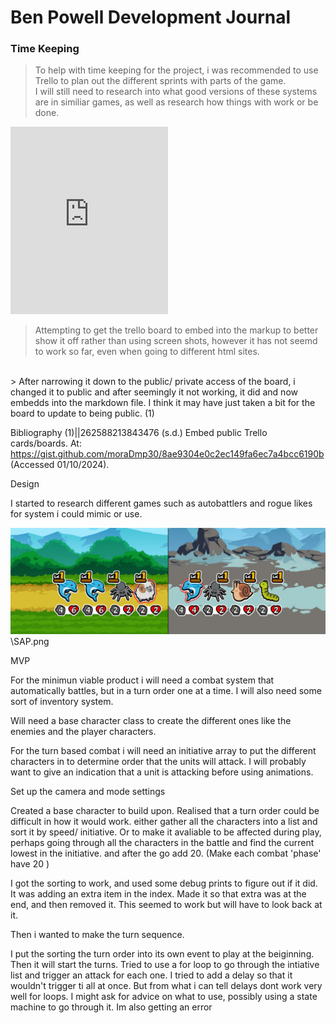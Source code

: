 # Ben Powell Development Journal


### Time Keeping

>To help with time keeping for the project, i was recommended to use Trello to plan out the different sprints with parts of the game.
<br> I will still need to research into what good versions of these systems are in similiar games, as well as research how things with work or be done.




<iframe src = "https://trello.com/b/ckvr7f3T.html" frameBorder="0" width="50%" height="300"> </iframe>


> Attempting to get the trello board to embed into the markup to better show it off rather than using screen shots, however it has not seemd to work so far, even when going to different html sites. 
<br>
> After narrowing it down to the public/ private access of the board, i changed it to public and after seemingly it not working, it did and now embedds into the markdown file. I think it may have just taken a bit for the board to update to being public. (1)










Bibliography
(1)||262588213843476 (s.d.) Embed public Trello cards/boards. At: https://gist.github.com/moraDmp30/8ae9304e0c2ec149fa6ec7a4bcc6190b (Accessed  01/10/2024).






Design

I started to research different games such as autobattlers and rogue likes for system i could mimic or use.


![Super Auto Pets](SAP.png)
\SAP.png










MVP

For the minimun viable product i will need a combat system that automatically battles, but in a turn order one at a time. 
I will also need some sort of inventory system. 

Will need a base character class to create the different ones like the enemies and the player characters.

For the turn based combat i will need an initiative array to put the different characters in to determine order that the units will attack.
I will probably want to give an indication that a unit is attacking before using animations.




Set up the camera and mode settings

Created a base character to build upon.
Realised that a turn order could be difficult in how it would work.
either gather all the characters into a list and sort it by speed/ initiative. 
Or to make it avaliable to be affected during play, perhaps going through all the characters in the battle and find the current lowest in the initiative. and after the go add 20. (Make each combat 'phase' have 20 )

I got the sorting to work, and used some debug prints to figure out if it did.
It was adding an extra item in the index. Made it so that extra was at the end, and then removed it. This seemed to work but will have to look back at it.


Then i wanted to make the turn sequence. 

I put the sorting the turn order into its own event to play at the beiginning.
Then it will start the turns. 
Tried to use a for loop to go through the intiative list and trigger an attack for each one.
I tried to add a delay so that it wouldn't trigger ti all at once. But from what i can tell delays dont work very well for loops.
I might ask for advice on what to use, possibly using a state machine to go through it.
Im also getting an error
